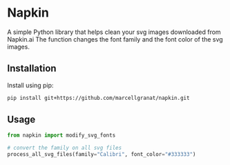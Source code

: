 # Napkin

A simple Python library that helps clean your svg images downloaded from Napkin.ai
The function changes the font family and the font color of the svg images.

## Installation

Install using pip:

```bash
pip install git+https://github.com/marcellgranat/napkin.git
```

## Usage

```python
from napkin import modify_svg_fonts

# convert the family on all svg files
process_all_svg_files(family="Calibri", font_color="#333333")
```
